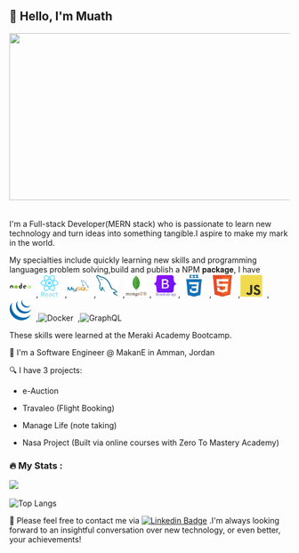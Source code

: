 <h2> 👋 Hello, I'm Muath </h2>
<div align="center">
  <img src="https://media.giphy.com/media/dWesBcTLavkZuG35MI/giphy.gif" width="600" height="300"/>
</div></br>

I'm a Full-stack Developer(MERN stack) who is passionate to learn new technology and turn ideas
into something tangible.I aspire to make my mark in the world.

My specialties include quickly learning new skills and programming languages problem solving,build and publish a NPM  𝐩𝐚𝐜𝐤𝐚𝐠𝐞, I have   
<img src="https://github.com/devicons/devicon/blob/master/icons/nodejs/nodejs-original-wordmark.svg" title="NodeJS" alt="NodeJS" width="40" height="40"/>&nbsp;
,<img src="https://github.com/devicons/devicon/blob/master/icons/react/react-original-wordmark.svg" title="React" alt="React" width="40" height="40"/>&nbsp;
,<img src="https://github.com/devicons/devicon/blob/master/icons/mysql/mysql-original-wordmark.svg" title="MySQL"  alt="MySQL" width="40" height="40"/>&nbsp;
,<img src="https://github.com/devicons/devicon/blob/master/icons/mysql/mysql-original.svg" title="mysql" alt="mysql" width="40" height="40"/>&nbsp;
,<img src="https://github.com/devicons/devicon/blob/master/icons/mongodb/mongodb-original-wordmark.svg"  title="mongodb" alt="mongodb" width="40" height="40"/>&nbsp;, <img src="https://github.com/devicons/devicon/blob/master/icons/bootstrap/bootstrap-original-wordmark.svg"  title="bootstrap" alt="bootstrap" width="40" height="40"/>&nbsp;,
<img src="https://github.com/devicons/devicon/blob/master/icons/css3/css3-plain-wordmark.svg"  title="CSS3" alt="CSS" width="40" height="40"/>&nbsp;
,<img src="https://github.com/devicons/devicon/blob/master/icons/html5/html5-original.svg" title="HTML5" alt="HTML" width="40" height="40"/>&nbsp;
,<img src="https://github.com/devicons/devicon/blob/master/icons/javascript/javascript-original.svg" title="JavaScript" alt="JavaScript" width="40" height="40"/>&nbsp;
,<img src="https://github.com/devicons/devicon/blob/master/icons/jquery/jquery-plain.svg" title="jquery" alt="jquery" width="40" height="40"/>&nbsp;
,<img src="https://cdn.jsdelivr.net/gh/devicons/devicon/icons/docker/docker-original.svg" title="Docker"  alt="Docker" width="40" height="40"/>&nbsp;
,<img src="https://cdn.jsdelivr.net/gh/devicons/devicon/icons/graphql/graphql-plain.svg" title="GraphQL"  alt="GraphQL" width="40" height="40"/>&nbsp;


These skills were learned at the Meraki Academy Bootcamp.

🔭 I'm a Software Engineer @ MakanE in Amman, Jordan

🔍 I have 3 projects:
- <p>e-Auction</p> 
- <p>Travaleo (Flight Booking)</p>
- <p>Manage Life (note taking)</p>
- <p>Nasa Project (Built via online courses with Zero To Mastery Academy)</p>

### :fire: My Stats :
<a href="">
  <img align="centre" src="https://github-readme-stats.vercel.app/api?username=MuathNahhas&count_private=true&include_all_commits=true&show_icons=true&title_color=007bff&text_color=e7e7e7&icon_color=007bff&bg_color=171c28" />
<a />
  
![Top Langs](https://github-readme-stats.vercel.app/api/top-langs/?username=MuathNahhas&show_icons=true&theme=radical)


💬 Please feel free to contact me via [![Linkedin Badge](https://img.shields.io/badge/-Muath-blue?style=flat&logo=Linkedin&logoColor=white)](https://www.linkedin.com/in/muath-al-nahhas/) .I'm always looking forward to an insightful conversation over new technology, or even better, your achievements!
